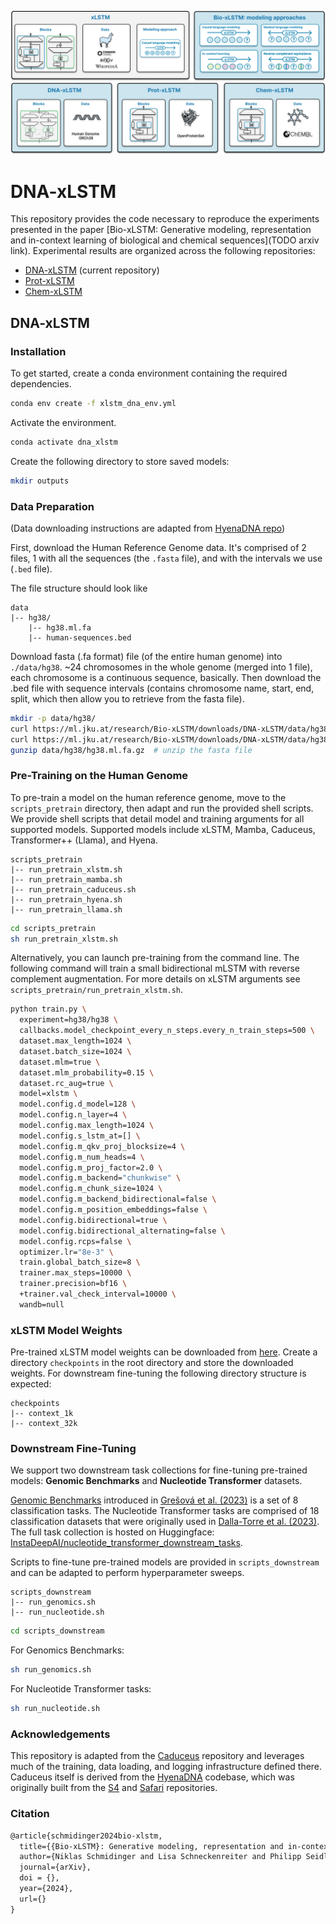<p align="center">
    <img src="assets/BioxLSTM_Overview.png" alt="xlstm"/>
</p>

# DNA-xLSTM

This repository provides the code necessary to reproduce the experiments presented in the paper [Bio-xLSTM: Generative modeling, representation and in-context learning of biological and chemical sequences](TODO arxiv link). Experimental results are organized across the following repositories:

- [DNA-xLSTM](https://github.com/ml-jku/DNA-xLSTM/) (current repository) 
- [Prot-xLSTM](https://github.com/ml-jku/Prot-xLSTM/)
- [Chem-xLSTM](https://github.com/ml-jku/Chem-xLSTM/)

## DNA-xLSTM

### Installation

To get started, create a conda environment containing the required dependencies.

```bash
conda env create -f xlstm_dna_env.yml
```

Activate the environment.

```bash
conda activate dna_xlstm
```

Create the following directory to store saved models:
```bash
mkdir outputs
```

### Data Preparation

(Data downloading instructions are adapted from [HyenaDNA repo](https://github.com/HazyResearch/hyena-dna?tab=readme-ov-file#pretraining-on-human-reference-genome))

First, download the Human Reference Genome data.
It's comprised of 2 files, 1 with all the sequences (the `.fasta` file), and with the intervals we use (`.bed` file).

The file structure should look like

```
data
|-- hg38/
    |-- hg38.ml.fa
    |-- human-sequences.bed
```

Download fasta (.fa format) file (of the entire human genome) into `./data/hg38`.
~24 chromosomes in the whole genome (merged into 1 file), each chromosome is a continuous sequence, basically.
Then download the .bed file with sequence intervals (contains chromosome name, start, end, split, which then allow you to retrieve from the fasta file).
```bash
mkdir -p data/hg38/
curl https://ml.jku.at/research/Bio-xLSTM/downloads/DNA-xLSTM/data/hg38/hg38.ml.fa.gz > data/hg38/hg38.ml.fa.gz
curl https://ml.jku.at/research/Bio-xLSTM/downloads/DNA-xLSTM/data/hg38/human-sequences.bed > data/hg38/human-sequences.bed
gunzip data/hg38/hg38.ml.fa.gz  # unzip the fasta file
```

### Pre-Training on the Human Genome

To pre-train a model on the human reference genome, move to the `scripts_pretrain` directory, then adapt and run the provided shell scripts. We provide shell scripts that detail model and training arguments for all supported models. Supported models include xLSTM, Mamba, Caduceus, Transformer++ (Llama), and Hyena. 

```
scripts_pretrain
|-- run_pretrain_xlstm.sh
|-- run_pretrain_mamba.sh
|-- run_pretrain_caduceus.sh
|-- run_pretrain_hyena.sh
|-- run_pretrain_llama.sh
```

```bash
cd scripts_pretrain
sh run_pretrain_xlstm.sh
```

Alternatively, you can launch pre-training from the command line. The following command will train a small bidirectional mLSTM with reverse complement augmentation. For more details on xLSTM arguments see `scripts_pretrain/run_pretrain_xlstm.sh`.

```bash
python train.py \
  experiment=hg38/hg38 \
  callbacks.model_checkpoint_every_n_steps.every_n_train_steps=500 \
  dataset.max_length=1024 \
  dataset.batch_size=1024 \
  dataset.mlm=true \
  dataset.mlm_probability=0.15 \
  dataset.rc_aug=true \
  model=xlstm \
  model.config.d_model=128 \
  model.config.n_layer=4 \
  model.config.max_length=1024 \
  model.config.s_lstm_at=[] \
  model.config.m_qkv_proj_blocksize=4 \
  model.config.m_num_heads=4 \
  model.config.m_proj_factor=2.0 \
  model.config.m_backend="chunkwise" \
  model.config.m_chunk_size=1024 \
  model.config.m_backend_bidirectional=false \
  model.config.m_position_embeddings=false \
  model.config.bidirectional=true \
  model.config.bidirectional_alternating=false \
  model.config.rcps=false \
  optimizer.lr="8e-3" \
  train.global_batch_size=8 \
  trainer.max_steps=10000 \
  trainer.precision=bf16 \
  +trainer.val_check_interval=10000 \
  wandb=null
```

### xLSTM Model Weights

Pre-trained xLSTM model weights can be downloaded from [here](https://ml.jku.at/research/Bio-xLSTM/downloads/DNA-xLSTM/checkpoints). Create a directory `checkpoints` in the root directory and store the downloaded weights. For downstream fine-tuning the following directory structure is expected:

```
checkpoints
|-- context_1k
|-- context_32k
```

### Downstream Fine-Tuning

We support two downstream task collections for fine-tuning pre-trained models: **Genomic Benchmarks** and **Nucleotide Transformer** datasets.

[Genomic Benchmarks](https://github.com/ML-Bioinfo-CEITEC/genomic_benchmarks) introduced in [Grešová et al. (2023)](https://bmcgenomdata.biomedcentral.com/articles/10.1186/s12863-023-01123-8) is a set of 8 classification tasks. The Nucleotide Transformer tasks are comprised of 18 classification datasets that were originally used in [Dalla-Torre et al. (2023)](https://www.biorxiv.org/content/10.1101/2023.01.11.523679v1). The full task collection is hosted on Huggingface: [InstaDeepAI/nucleotide_transformer_downstream_tasks](https://huggingface.co/datasets/InstaDeepAI/nucleotide_transformer_downstream_tasks).

Scripts to fine-tune pre-trained models are provided in `scripts_downstream` and can be adapted to perform hyperparameter sweeps.

```
scripts_downstream
|-- run_genomics.sh
|-- run_nucleotide.sh
```

```bash
cd scripts_downstream
```

For Genomics Benchmarks:

```bash
sh run_genomics.sh
```

For Nucleotide Transformer tasks:

```bash
sh run_nucleotide.sh
```

### Acknowledgements

This repository is adapted from the [Caduceus](https://github.com/kuleshov-group/caduceus) repository and leverages much of the training, data loading, and logging infrastructure defined there. Caduceus itself is derived from the [HyenaDNA](https://github.com/HazyResearch/hyena-dna) codebase, which was originally built from the [S4](https://github.com/state-spaces/s4) and [Safari](https://github.com/HazyResearch/safari) repositories.

### Citation

```latex
@article{schmidinger2024bio-xlstm,
  title={{Bio-xLSTM}: Generative modeling, representation and in-context learning of biological and chemical  sequences},
  author={Niklas Schmidinger and Lisa Schneckenreiter and Philipp Seidl and Johannes Schimunek and Pieter-Jan Hoedt and Johannes Brandstetter and Andreas Mayr and Sohvi Luukkonen and Sepp Hochreiter and Günter Klambauer},
  journal={arXiv},
  doi = {},
  year={2024},
  url={}
}
```
